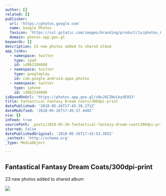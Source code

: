 ```yaml
---
author: []
related: []
publisher:
  url: 'https://photos.google.com'
  name: Google Photos
  favicon: 'https://ssl.gstatic.com/images/branding/product/1x/photos_64dp.png'
  domain: photos.app.goo.gl
keywords: []
description: 23 new photos added to shared album
app_links:
  - namespace: twitter
    type: ipad
    id: id962194608
  - namespace: twitter
    type: googleplay
    id: com.google.android.apps.photos
  - namespace: twitter
    type: iphone
    id: id962194608
isBasedOnUrl: 'https://photos.app.goo.gl/s0uJ6CZNvLbydE953'
title: Fantastical Fantasy Dream Coats/300dpi-print
datePublished: '2018-05-26T17:45:38.271Z'
dateModified: '2018-05-26T17:45:37.448Z'
via: {}
inFeed: true
sourcePath: _posts/2018-05-26-fantastical-fantasy-dream-coats300dpi-print.md
starred: false
datePublishedOriginal: '2018-05-26T17:43:53.385Z'
_context: 'http://schema.org'
_type: MediaObject

---
```

<article style=""><h1>Fantastical Fantasy Dream Coats/300dpi-print</h1><p>23 new photos added to shared album</p><img src="https://lh3.googleusercontent.com/ma5ftXjDwdC0UMY0s_dZymW18-TnZouE6EugIp5uqiCV1BP7_7RkNSv8qmE4LSo2lvzMv3L04gCFjvRWQ7qcSsvyb3BLkCZHt70ksaomj4J62b3EGxCfZXIjSHzFhkJjlbukM4qJ_w=w600-h315-p-k" /></article>